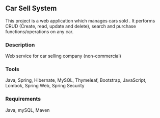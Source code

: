 ## Car Sell System

This project is a web application which manages cars sold . It performs CRUD (Create, read, update and delete), search
and purchase functions/operations on any car.

### Description

Web service for car selling company (non-commercial)

### Tools

Java, Spring, Hibernate, MySQL, Thymeleaf, Bootstrap, JavaScript, Lombok, Spring Web, Spring Security

### Requirements

Java, mySQL, Maven

